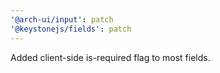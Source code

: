 ```yaml
---
'@arch-ui/input': patch
'@keystonejs/fields': patch
---
```


Added client-side is-required flag to most fields.
